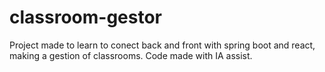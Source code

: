 # classroom-gestor
Project made to learn to conect back and front with spring boot and react, making a gestion of classrooms. Code made with IA assist.
